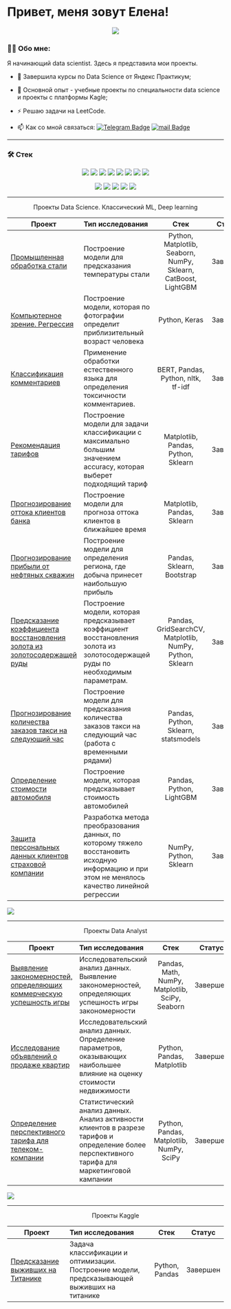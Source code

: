 
# Привет, меня зовут Елена!

<p align="center"><img src='[http://i.ibb.co/SyYP943/enterprise-data-science-1.png](https://yandex.ru/images/search?from=tabbar&img_url=https%3A%2F%2Fqtxasset.com%2Fquartz%2Fqcloud5%2Fmedia%2Fimage%2Ffiercehealthcare%2F1554737160%2FGettyImages-932559358.jpg%2FGettyImages-932559358](https://assets.spartangeek.com/cc/pc-ciencia-datos.jpeg).jpg'></p>


### :man_technologist: Обо мне:

Я начинающий data scientist. Здесь я представила мои проекты.


- :seedling: Завершила курсы по Data Science от Яндекс Практикум;

- :telescope: Основной опыт - учебные проекты по специальности data science и проекты с платформы Kagle;
- :zap:   Pешаю задачи на LeetCode.


- :mailbox: Как со мной связаться: [![Telegram Badge](https://img.shields.io/badge/-ekozhemyakina-blue?style=flat&logo=Telegram&logoColor=white)](https://t.me/Akozhemyakina) [![mail Badge](https://img.shields.io/badge/-mail-red?style=flat&logo=mail&logoColor=white)](mailto:a.kozhemyakina9208@mail.ru)



__________________________________________________________________________________________________________________________

### 🛠 Стек


<p align="center">

  
  <img src="https://img.shields.io/badge/python-%230db7ed?style=for-the-badge&logo=python&logoColor=ffdd54" />
  <img src="https://img.shields.io/badge/postgres-%23316192.svg?style=for-the-badge&logo=postgresql&logoColor=white" />
  <img src="https://img.shields.io/badge/mysql-%233F4F75.svg?style=for-the-badge&logo=mysql&logoColor=white" />
  <img src="https://img.shields.io/badge/pandas-%23000.svg?style=for-the-badge&logo=pandas&logoColor=white" />
  <img src="https://img.shields.io/badge/numpy-%23013243.svg?style=for-the-badge&logo=numpy&logoColor=white" />
  <img src="https://img.shields.io/badge/scikit--learn-%23150458.svg?style=for-the-badge&logo=scikit-learn&logoColor=white" />
  <img src="https://img.shields.io/badge/Plotly-%2300f.svg?style=for-the-badge&logo=plotly&logoColor=white" />
  <img src="https://img.shields.io/badge/SciPy-%230C55A5.svg?style=for-the-badge&logo=scipy&logoColor=%white" />
</p>
<p align="center">  
  <img src="https://img.shields.io/badge/TensorFlow-%23F7931E.svg?style=for-the-badge&logo=TensorFlow&logoColor=white" />
  <img src="https://img.shields.io/badge/Tableau-%23FF6F00.svg?style=for-the-badge&logo=Tableau&logoColor=white" />
   <img src="https://img.shields.io/badge/PyTorch-E97627?style=for-the-badge&logo=PyTorch&logoColor=white" />
  <img src="https://img.shields.io/badge/Keras-%23EE4C2C.svg?style=for-the-badge&logo=Keras&logoColor=white" />
  <img src="https://img.shields.io/badge/opencv-%23D00000.svg?style=for-the-badge&logo=opencv&logoColor=white" />
 
</p>


__________________________________________________________________________________________________________________________


<p align="center"> Проекты Data Science. Классический ML, Deep learning  </p align="center">

| **Проект** | **Тип исследования** | **Стек** |**Статус** |
| -------------------- | :--------------------- |:---------------------------:|:---------------------------:|
| [Промышленная обработка стали]() | Построение модели для предсказания температуры стали | Python, Matplotlib, Seaborn, NumPy, Sklearn, CatBoost, LightGBM |Завершен|
| [Компьютерное зрение. Регрессия](https://github.com/EKozh/Computer_vision)|Построение модели, которая по фотографии определит приблизительный возраст человека |Python, Keras |Завершен|
| [Классификация комментариев](https://github.com/EKozh/Toxic_comments) | Применение обработки естественного языка для определения токсичности комментариев. | BERT, Pandas, Python, nltk, tf-idf |Завершен|
| [Рекомендация тарифов](https://github.com/EKozh/stat_analis) | Построение модели для задачи классификации с максимально большим значением accuracy, которая выберет подходящий тариф |Matplotlib, Pandas, Python, Sklearn |Завершен|
| [Прогнозирование оттока клиентов банка](https://github.com/EKozh/Clients_Bank_ML)| Построение модели для прогноза оттока клиентов в ближайшее время |Matplotlib, Pandas, Sklearn |Завершен|
| [Прогнозирование прибыли от нефтяных скважин](https://github.com/EKozh/Oil_well_location)|Построение модели для определения региона, где добыча принесет наибольшую прибыль| Pandas, Sklearn, Bootstrap |Завершен|
| [Предсказание коэффициента восстановления золота из золотосодержащей руды](https://github.com/EKozh/Gold_predict) | Построение модели, которая предсказывает коэффициент восстановления золота из золотосодержащей руды по необходимым параметрам.|Pandas, GridSearchCV, Matplotlib, NumPy, Python, Sklearn| Завершен|
| [Прогнозирование количества заказов такси на следующий час](https://github.com/EKozh/Taxi_prediction) | Построение модели для предсказания количества заказов такси на следующий час (работа с временными рядами) | Pandas, Python, Sklearn, statsmodels |Завершен|
| [Определение стоимости автомобиля](https://github.com/EKozh/Auto_price_prediction) | Построение модели, которая предсказывает стоимость автомобилей | Pandas, Python, LightGBM |Завершен|
| [Защита персональных данных клиентов страховой компании](https://github.com/EKozh/Personal_data_protect)| Разработка метода преобразования данных, по которому тяжело восстановить исходную информацию и при этом не менялось качество линейной регрессии| NumPy, Python, Sklearn |Завершен|

<a href="#link7"><img src='https://img.shields.io/badge/Back to top-&#x21A9-blue'></a>

__________________________________________________________________________________________________________________________

<p align="center"> Проекты Data Analyst  </p align="center">

| **Проект** | **Тип исследования** | **Стек** |**Статус** |
| -------------------- | :--------------------- |:---------------------------:|:---------------------------:|
| [Выявление закономерностей, определяющих коммерческую успешность игры](https://github.com/EKozh/Games_EDA_) | Исследовательский анализ данных. Выявление закономерностей, определяющих успешность игры закономерности | Pandas, Math, NumPy, Matplotlib, SciPy, Seaborn |Завершен|
| [Исследование объявлений о продаже квартир](https://github.com/EKozh/Real_cost_EDA) | Исследовательский анализ данных. Определение параметров, оказывающих наибольшее влияние на оценку стоимости недвижимости| Python, Pandas, Matplotlib |Завершен|
| [Определение перспективного тарифа для телеком-компании](https://github.com/EKozh/stat_analis) | Статистический анализ данных. Анализ активности клиентов в разрезе тарифов и определение более перспективного тарифа для маркетинговой кампании | Python, Pandas, Matplotlib, NumPy, SciPy |Завершен|

<a href="#link7"><img src='https://img.shields.io/badge/Back to top-&#x21A9-blue'></a>

__________________________________________________________________________________________________________________________


<p align="center"> Проекты Kaggle  </p align="center">

| **Проект** | **Тип исследования** | **Стек** |**Статус** |
| -------------------- | :--------------------- |:---------------------------:|:---------------------------:|
| [Предсказание выживших на Титанике]() | Задача классификации и оптимизации. Построение модели, предсказывающей выживших на титанике |Python, Pandas |Завершен|




